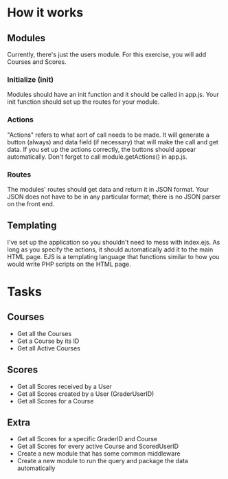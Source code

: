 # How it works

## Modules

Currently, there's just the users module. For this exercise, you will add Courses and Scores.

### Initialize (init)

Modules should have an init function and it should be called in app.js. Your init function should set up
the routes for your module.

### Actions

"Actions" refers to what sort of call needs to be made. It will generate a button (always) and data field
(if necessary) that will make the call and get data. If you set up the actions correctly, the buttons should
appear automatically. Don't forget to call module.getActions() in app.js.

### Routes

The modules' routes should get data and return it in JSON format. Your JSON does not have to be in any particular
format; there is no JSON parser on the front end.

## Templating

I've set up the application so you shouldn't need to mess with index.ejs. As long as you specify the actions,
it should automatically add it to the main HTML page. EJS is a templating language that functions similar to
how you would write PHP scripts on the HTML page.

# Tasks

## Courses
* Get all the Courses
* Get a Course by its ID
* Get all Active Courses

## Scores
* Get all Scores received by a User
* Get all Scores created by a User (GraderUserID)
* Get all Scores for a Course

## Extra

* Get all Scores for a specific GraderID and Course
* Get all Scores for every active Course and ScoredUserID
* Create a new module that has some common middleware
* Create a new module to run the query and package the data automatically
